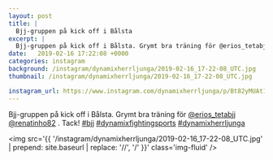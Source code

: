 ```yaml
---
layout: post
title: |
  Bjj-gruppen på kick off i Bålsta
excerpt: |
  Bjj-gruppen på kick off i Bålsta. Grymt bra träning för @erios_tetabjj @renatinho82 . Tack!   
date:   2019-02-16 17:22:08 +0000
categories: instagram
background: /instagram/dynamixherrljunga/2019-02-16_17-22-08_UTC.jpg
thumbnail: /instagram/dynamixherrljunga/2019-02-16_17-22-08_UTC.jpg

instagram_url: https://www.instagram.com/dynamixherrljunga/p/Bt82yMUAt1v
---
```

Bjj-gruppen på kick off i Bålsta. Grymt bra träning för [@erios_tetabjj](https://www.instagram.com/erios_tetabjj/) [@renatinho82](https://www.instagram.com/renatinho82/) . Tack! [#bjj](https://www.instagram.com/explore/tags/bjj/) [#dynamixfightingsports](https://www.instagram.com/explore/tags/dynamixfightingsports/) [#dynamixherrljunga](https://www.instagram.com/explore/tags/dynamixherrljunga/)



<img src='{{ '/instagram/dynamixherrljunga/2019-02-16_17-22-08_UTC.jpg' | prepend: site.baseurl | replace: '//', '/' }}' class='img-fluid' />
